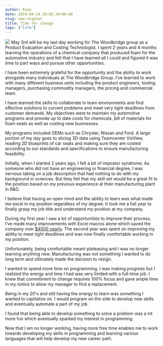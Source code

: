 ```yaml
---
author: Kien
date: 2019-04-19 20:05:34+00:00
slug: new-chapter
title: Time for change
tags: ["life"]
---
```


![](https://images.unsplash.com/photo-1468779036391-52341f60b55d?ixlib=rb-1.2.1&ixid=eyJhcHBfaWQiOjEyMDd9&auto=format&fit=crop&w=3021&q=80)
May 3rd will be my last day working for The Woodbridge group as a Product Evaluation and Costing Technologist. I spent 2 years and 4 months learning the operations of a chemical company that produced foam for the automotive industry and felt that I have learned all I could and figured it was time to part ways and pursue other opportunities.

I have been extremely grateful for the opportunity and the ability to work alongside many individuals at The Woodbridge Group. I’ve learned to work with many different business units including the product engineers, tooling managers, purchasing commodity managers, the pricing and commercial team.

I have learned the skills to collaborate in team environments and find effective solutions to current problems and meet very tight deadlines from customer demands. My objectives were to maintain my automotive programs and provide up to date costs for chemicals, bill of materials for foam seats as well as costing new businesses.

My programs included OEMs such as Chrysler, Nissan and Ford. A large portion of my day goes to slicing 3D data using Teamcenter VisView, reading 2D blueprints of car seats and making sure they are costed according to our standards and specifications to ensure manufacturing feasibility.

Initially, when I started 2 years ago, I felt a bit of impostor syndrome. As someone who did not have an engineering or financial degree, I was nervous taking on a job description that had nothing to do with my background in sciences. But they felt that my skill set would be a great fit to the position based on my previous experience at their manufacturing plant in R&D.

I believe that having an open mind and the ability to learn was what made me excel in my position regardless of my degree. It took me a full year to finally grasp my job title and understand my position at my company.

During my first year I saw a lot of opportunities to improve their process. I’ve made many improvements with Excel macros alone which saved the company over <!-- prettier-ignore -->[$4500 yearly](/029-automated-job-process/). The second year was spent on improving my ability to meet tight deadlines and was now finally comfortable working in my position.

Unfortunately, being comfortable meant plateauing and I was no longer learning anything new. Manufacturing was not something I wanted to do long term and ultimately made the decision to resign.

I wanted to spend more time on programming. I was making progress but I realized the energy and time I had was very limited with a full-time job. I knew that commitment to change requires 100% focus and gave ample time in my notice to allow my manager to find a replacement.

Being in my 20's and still having the energy to learn was something I wanted to capitalize on. I would program on the side to develop new skills and eventually automate a part of my job.

 I found that being able to develop something to solve a problem was a lot more fun which eventually sparked my interest in programming.

Now that I am no longer working, having more free time enables me to work towards developing my skills in programming and learning various languages that will help develop my new career path.
